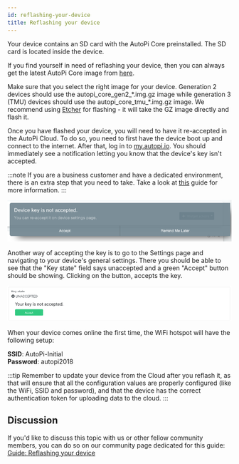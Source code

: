 ```yaml
---
id: reflashing-your-device
title: Reflashing your device
---
```


Your device contains an SD card with the AutoPi Core preinstalled. The SD card is located inside the device. 

If you find yourself in need of reflashing your device, then you can always get the latest AutoPi
Core image from [here](https://github.com/autopi-io/autopi-core/releases).

Make sure that you select the right image for your device. Generation 2 devices should use the
autopi\_core\_gen2\_\*.img.gz image while generation 3 (TMU) devices should use the
autopi\_core\_tmu\_\*.img.gz image. We recommend using [Etcher](https://etcher.io) for flashing -
it will take the GZ image directly and flash it.

Once you have flashed your device, you will need to have it re-accepted in the AutoPi Cloud. To do
so, you need to first have the device boot up and connect to the internet. After that, log in to
[my.autopi.io](https://my.autopi.io). You should immediately see a notification letting you know
that the device's key isn't accepted.

:::note
If you are a business customer and have a dedicated environment, there is an extra step that you need
to take. Take a look at [this](business/move_to_dedicated_environment.md) guide for more information.
:::

![Not accepted notification](/img/guides/reflashing_your_device/not_accepted_notification.png)

Another way of accepting the key is to go to the Settings page and navigating to your device's
general settings. There you should be able to see that the "Key state" field says unaccepted and a
green "Accept" button should be showing. Clicking on the button, accepts the key.

![Accept device button](/img/guides/reflashing_your_device/accept_device.png)

When your device comes online the first time, the WiFi hotspot will have the following setup:

**SSID**: AutoPi-Initial  
**Password**: autopi2018

:::tip
Remember to update your device from the Cloud after you reflash it, as that will ensure that all
the configuration values are properly configured (like the WiFi, SSID and password), and that the
device has the correct authentication token for uploading data to the cloud.
:::

## Discussion
If you'd like to discuss this topic with us or other fellow community members, you can do so on
our community page dedicated for this guide:
[Guide: Reflashing your device](https://community.autopi.io/t/guide-reflashing-your-device/668)